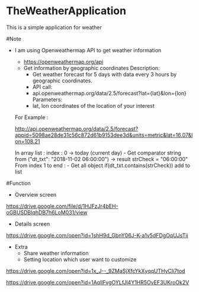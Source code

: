# TheWeatherApplication
This is a simple application for weather

#Note
- I am using Openweathermap API to get weather information
	* https://openweathermap.org/api
	- Get information by geographic coordinates
		Description:
		- Get weather forecast for 5 days with data every 3 hours by geographic coordinates.
		- API call:
		- api.openweathermap.org/data/2.5/forecast?lat={lat}&lon={lon}
		Parameters:
		- lat, lon coordinates of the location of your interest
		
	For Example : 
	
	http://api.openweathermap.org/data/2.5/forecast?appid=5098ae28de31c56c872d61b9153dee3d&units=metric&lat=16.07&lon=108.21
	
	In array list :
	index : 0 -> today (current day)
		- Get comparator string from ("dt_txt": "2018-11-02 06:00:00") -> result strCheck = "06:00:00"
	From index 1 to end :
		- Get all object
			if(dt_txt.contains(strCheck))
				add to list
				
#Function 
- Overview screen

https://drive.google.com/file/d/1HJFzJr4bEH-oGBUSDBIqhDB7h6LoM031/view

- Details screen 

https://drive.google.com/open?id=1shH9d_GbnY06J-K-a1v5dFDgOqUJsTii

- Extra
	- Share weather information
	- Setting location which user want to customize 
	
https://drive.google.com/open?id=1x_J--_9ZMaSjXfcYkXyqqUTHyCli7tod

https://drive.google.com/open?id=1AqIlFvgOYLfJl4Y1HR5OvEF3UKroOk2V
